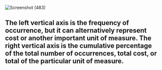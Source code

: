 ![Screenshot (483)](https://user-images.githubusercontent.com/89120960/205315675-7ac60347-a5e3-4966-aeb3-22ced1d5b654.png)
<h2>The left vertical axis is the frequency of occurrence, but it can alternatively represent cost or another important unit of measure. The right vertical axis is the cumulative percentage of the total number of occurrences, total cost, or total of the particular unit of measure.</h2>
